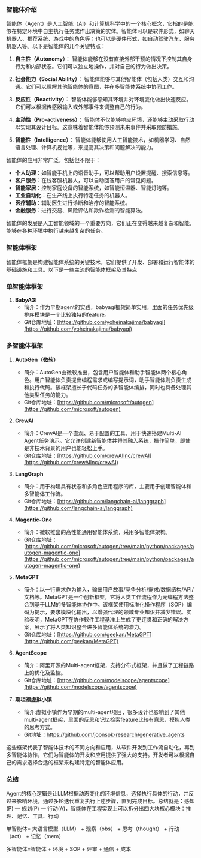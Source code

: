 ### 智能体介绍

智能体（Agent）是人工智能（AI）和计算机科学中的一个核心概念，它指的是能够在特定环境中自主执行任务或作出决策的实体。智能体可以是软件形式，如聊天机器人、推荐系统、游戏中的角色等；也可以是硬件形式，如自动驾驶汽车、服务机器人等。以下是智能体的几个关键特点：

1. **自主性（Autonomy）**：
   智能体能够在没有直接外部干预的情况下控制其自身行为和内部状态。它们可以独立地操作，并对自己的行为做出决策。

2. **社会能力（Social Ability）**：
   智能体能够与其他智能体（包括人类）交互和沟通。它们可以理解其他智能体的意图，并在多智能体系统中协同工作。

3. **反应性（Reactivity）**：
   智能体能够感知其环境并对环境变化做出快速反应。它们可以根据传感器输入或外部事件来调整自己的行为。

4. **主动性（Pro-activeness）**：
   智能体不仅能够响应环境，还能够主动采取行动以实现其设计目标。这意味着智能体能够预测未来事件并采取预防措施。

5. **智能性（Intelligence）**：
   智能体能够使用人工智能技术，如机器学习、自然语言处理、计算机视觉等，来提高其决策和问题解决的能力。

智能体的应用非常广泛，包括但不限于：

- **个人助理**：如智能手机上的语音助手，可以帮助用户设置提醒、搜索信息等。
- **客户服务**：在线客服机器人，可以自动回答用户的常见问题。
- **智能家居**：控制家庭设备的智能系统，如智能恒温器、智能灯泡等。
- **工业自动化**：在生产线上执行特定任务的机器人。
- **医疗辅助**：辅助医生进行诊断和治疗的智能系统。
- **金融服务**：进行交易、风险评估和欺诈检测的智能算法。

智能体的发展是人工智能领域的一个重要方向，它们正在变得越来越复杂和智能，能够在各种环境中执行越来越复杂的任务。

### 智能体框架

智能体框架是构建智能体系统的关键技术，它们提供了开发、部署和运行智能体的基础设施和工具。以下是一些主流的智能体框架及其特点

### 单智能体框架

1. **BabyAGI**
   - 简介：作为早期agent的实践，babyagi框架简单实用，里面的任务优先级排序模块是一个比较独特的feature。
   - Git仓库地址：[https://github.com/yoheinakajima/babyagi](https://github.com/yoheinakajima/babyagi)

### 多智能体框架

1. **AutoGen（微软）**
   - 简介：AutoGen由微软推出，包含用户智能体和助手智能体两个核心角色。用户智能体负责提出编程需求或编写提示词，助手智能体则负责生成和执行代码。该框架擅长于代码任务的多智能体编排，同时也具备处理其他类型任务的能力。
   - Git仓库地址：[https://github.com/microsoft/autogen](https://github.com/microsoft/autogen)

2. **CrewAI**
   - 简介：CrewAI是一个直观、易于配置的工具，用于快速搭建Multi-AI Agent任务演示。它允许创建新智能体并将其融入系统，操作简单，即使是非技术背景的用户也能轻松上手。
   - Git仓库地址：[https://github.com/crewAIInc/crewAI](https://github.com/crewAIInc/crewAI)

3. **LangGraph**
   - 简介：用于构建具有状态和多角色应用程序的库，主要用于创建智能体和多智能体工作流。
   - Git仓库地址：[https://github.com/langchain-ai/langgraph](https://github.com/langchain-ai/langgraph)

4. **Magentic-One**
   - 简介：微软推出的高性能通用智能体系统，采用多智能体架构。
   - Git仓库地址：[https://github.com/microsoft/autogen/tree/main/python/packages/autogen-magentic-one](https://github.com/microsoft/autogen/tree/main/python/packages/autogen-magentic-one)

5. **MetaGPT**
   - 简介：以一行需求作为输入，输出用户故事/竞争分析/需求/数据结构/API/文档等。MetaGPT是一个创新框架，它将人类工作流程作为元编程方法整合到基于LLM的多智能体协作中。该框架使用标准化操作程序（SOP）编码为提示，要求模块化输出，以增强代理的领域专业知识并减少错误。实验表明，MetaGPT在协作软件工程基准上生成了更连贯和正确的解决方案，展示了将人类知识整合进多智能体系统的潜力。
   - Git仓库地址：[https://github.com/geekan/MetaGPT](https://github.com/geekan/MetaGPT)

6. **AgentScope**
   - 简介：阿里开源的Multi-agent框架，支持分布式框架，并且做了工程链路上的优化及监控。
   - Git仓库地址：[https://github.com/modelscope/agentscope](https://github.com/modelscope/agentscope)

7. **斯坦福虚拟小镇**
   * 简介:虚拟小镇作为早期的multi-agent项目，很多设计也影响到了其他multi-agent框架，里面的反思和记忆检索feature比较有意思，模拟人类的思考方式。
   * Git地址：https://github.com/joonspk-research/generative_agents

这些框架代表了智能体技术的不同方向和应用，从软件开发到工作流自动化，再到多智能体协作，它们为智能体的开发和应用提供了强大的支持。开发者可以根据自己的需求选择合适的框架来构建特定的智能体应用。

### 总结

Agent的核心逻辑是让LLM根据动态变化的环境信息，选择执行具体的行动，并反过来影响环境，通过多轮迭代重复执行上述步骤，直到完成目标。总结就是：感知(P) — 规划(P) — 行动(A)，智能体在工程实现上可以拆分出四大块核心模块：推理、记忆、工具、行动

单智能体= 大语言模型（LLM） + 观察（obs） + 思考（thought） + 行动（act） + 记忆（mem）

多智能体=智能体 + 环境 + SOP + 评审 + 通信 + 成本


